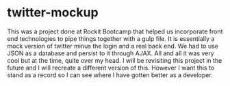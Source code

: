 # twitter-mockup

This was a project done at Rockit Bootcamp that helped us incorporate front end technologies to pipe things
together with a gulp file. It is essentially a mock version of twitter minus the login and a real back end. We had to
use JSON as a database and persist to it through AJAX. All and all it was very cool but at the time, quite over my head.
I will be revisiting this project in the future and I will recreate a different version of this. However I want this to 
stand as a record so I can see where I have gotten better as a developer.
